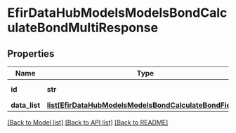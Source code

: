 # EfirDataHubModelsModelsBondCalculateBondMultiResponse

## Properties
Name | Type | Description | Notes
------------ | ------------- | ------------- | -------------
**id** | **str** | Идентификатор инструмента | [optional] 
**data_list** | [**list[EfirDataHubModelsModelsBondCalculateBondFields]**](EfirDataHubModelsModelsBondCalculateBondFields.md) |  | [optional] 

[[Back to Model list]](../README.md#documentation-for-models) [[Back to API list]](../README.md#documentation-for-api-endpoints) [[Back to README]](../README.md)

